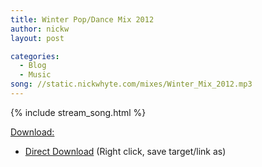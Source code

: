 ```yaml
---
title: Winter Pop/Dance Mix 2012
author: nickw
layout: post

categories:
  - Blog
  - Music
song: //static.nickwhyte.com/mixes/Winter_Mix_2012.mp3
---
```


{% include stream_song.html %}

<span style="text-decoration: underline;">Download:</span>

  * [Direct Download][1] (Right click, save target/link as)

 [1]: //static.nickwhyte.com/mixes/Winter_Mix_2012.mp3
